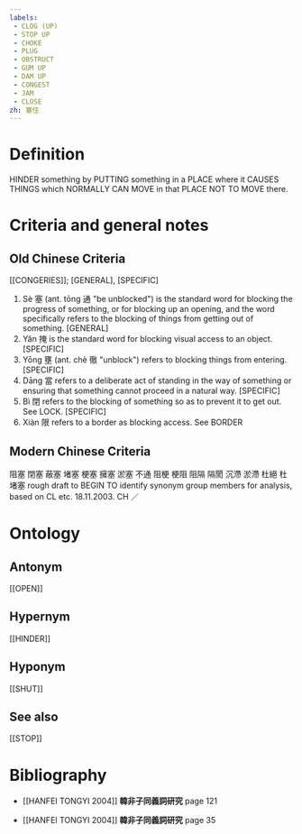 ```yaml
---
labels: 
 - CLOG (UP)
 - STOP UP
 - CHOKE
 - PLUG
 - OBSTRUCT
 - GUM UP
 - DAM UP
 - CONGEST
 - JAM
 - CLOSE
zh: 塞住
---
```


# Definition
HINDER something by PUTTING something in a PLACE where it CAUSES THINGS which NORMALLY CAN MOVE in that PLACE NOT TO MOVE there.
# Criteria and general notes
## Old Chinese Criteria
[[CONGERIES]]; [GENERAL], [SPECIFIC]
1. Sè 塞 (ant. tōng 通 "be unblocked") is the standard word for blocking the progress of something, or for blocking up an opening, and the word specifically refers to the blocking of things from getting out of something.
[GENERAL]
2. Yǎn 掩 is the standard word for blocking visual access to an object.
[SPECIFIC]
3. Yōng 壅 (ant. chè 徹 "unblock") refers to blocking things from entering.
[SPECIFIC]
4. Dāng 當 refers to a deliberate act of standing in the way of something or ensuring that something cannot proceed in a natural way.
[SPECIFIC]
5. Bì 閉 refers to the blocking of something so as to prevent it to get out. See LOCK.
[SPECIFIC]
6. Xiàn 限 refers to a border as blocking access. See BORDER
## Modern Chinese Criteria
阻塞
閉塞
蔽塞
堵塞
梗塞
擁塞
淤塞
不通
阻梗
梗阻
阻隔
隔閡
沉滯
淤滯
杜絕
杜
堵塞
rough draft to BEGIN TO identify synonym group members for analysis, based on CL etc. 18.11.2003. CH ／
# Ontology

## Antonym
[[OPEN]]
## Hypernym
[[HINDER]]
## Hyponym
[[SHUT]]
## See also
[[STOP]]
# Bibliography
- [[HANFEI TONGYI 2004]]
**韓非子同義詞研究** page 121

- [[HANFEI TONGYI 2004]]
**韓非子同義詞研究** page 35
